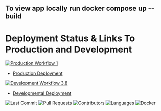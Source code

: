 ## To view app locally run docker compose up --build

# Deployment Status & Links To Production and Development

[![Production Workflow 1](https://github.com/DianaZawislak/My-Portfolio/actions/workflows/prod.yml/badge.svg)](https://github.com/DianaZawislak/My-Portfolio/actions/workflows/prod.yml)

* [Production Deployment](https://dianazawislak-portfolio.herokuapp.com)


[![Development Workflow 3.8](https://github.com/DianaZawislak/My-Portfolio/actions/workflows/dev.yml/badge.svg)](https://github.com/DianaZawislak/My-Portfolio/actions/workflows/dev.yml)
* [Developmental Deployment](https://portfolio-diana-dev.herokuapp.com)


![Last Commit](https://img.shields.io/github/last-commit/DianaZawislak/My-Portfolio?style=plastic)
![Pull Requests](https://img.shields.io/github/issues-pr/DianaZawislak/My-Portfolio?style=plastic)
![Contributors](https://img.shields.io/github/contributors/DianaZawislak/My-Portfolio?style=plastic)
![Languages](https://img.shields.io/github/languages/count/DianaZawislak/My-Portfolio?style=plastic) 
![Docker](https://img.shields.io/docker/automated/dianazawislak/mit-activityMy-Portfolio?style=plastic)

